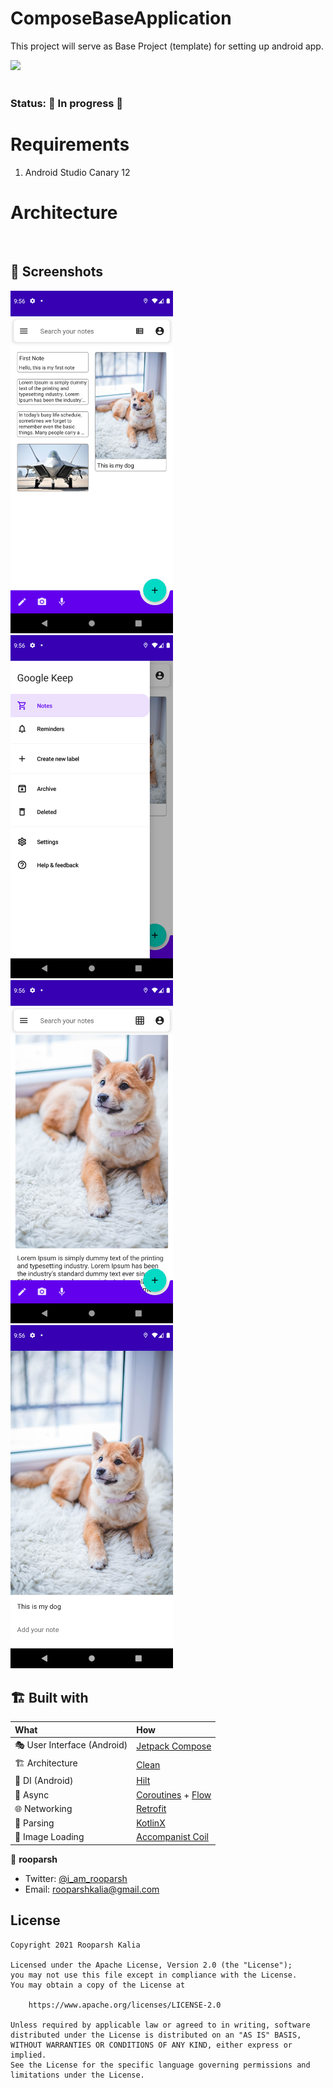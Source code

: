 # ComposeBaseApplication
This project will serve as Base Project (template) for setting up android app.

<div align="left">
    <a href = "https://developer.android.com/jetpack/androidx/versions/all-channel#june_16_2021">
        <img src = "https://img.shields.io/badge/Jetpack%20Compose-1.0.0-brightgreen" />
    </a>
</div>
<br>

### Status: 🚧 In progress 🚧

# Requirements
1. Android Studio Canary 12

# Architecture
<br>

## :camera_flash: Screenshots

<!-- You can add more screenshots here if you like -->
<img src="/screenshots/ss_1.png" width="260">&emsp;<img src="/screenshots/ss_2.png"
width="260">&emsp;<img src="/screenshots/ss_3.png" width="260">&emsp;<img src="/screenshots/ss_4.png" width="260">
<br>

## 🏗️️ Built with

| What                        | How                                                                                                                                                                             |
|:----------------------------|:--------------------------------------------------------------------------------------------------------------------------------------------------------------------------------|
| 🎭 User Interface (Android) | [Jetpack Compose](https://developer.android.com/jetpack/compose)                                                                                                                |
| 🏗 Architecture             | [Clean](https://blog.cleancoder.com/uncle-bob/2012/08/13/the-clean-architecture.html)                                                                                           |
| 💉 DI (Android)             | [Hilt](https://developer.android.com/training/dependency-injection/hilt-android)                                                                                                |
| 🌊 Async                    | [Coroutines](https://kotlinlang.org/docs/coroutines-overview.html) + [Flow](https://kotlin.github.io/kotlinx.coroutines/kotlinx-coroutines-core/kotlinx.coroutines.flow/-flow/) |
| 🌐 Networking               | [Retrofit](https://square.github.io/retrofit/)                                                                                                                                  |
| 📄 Parsing                  | [KotlinX](https://kotlinlang.org/docs/serialization.html)                                                                                                                       |
| 🌅 Image Loading            | [Accompanist Coil](https://google.github.io/accompanist/coil/)                                                                                                                  |

👤 **rooparsh**

* Twitter: <a href="https://twitter.com/i_am_rooparsh" target="_blank">@i_am_rooparsh</a>
* Email: rooparshkalia@gmail.com

## License

```
Copyright 2021 Rooparsh Kalia

Licensed under the Apache License, Version 2.0 (the "License");
you may not use this file except in compliance with the License.
You may obtain a copy of the License at

    https://www.apache.org/licenses/LICENSE-2.0

Unless required by applicable law or agreed to in writing, software
distributed under the License is distributed on an "AS IS" BASIS,
WITHOUT WARRANTIES OR CONDITIONS OF ANY KIND, either express or implied.
See the License for the specific language governing permissions and
limitations under the License.
```
